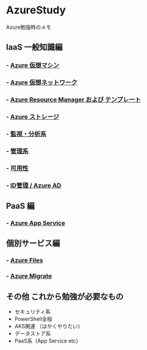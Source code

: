 # AzureStudy
Azure勉強時のメモ

## IaaS 一般知識編

### - [Azure 仮想マシン](./AzureVM/)

### - [Azure 仮想ネットワーク](./AzureNW/)

### - [Azure Resource Manager および テンプレート](./AzureResourceManager/)

### - [Azure ストレージ](./AzureStorage/)

### - [監視・分析系](./AzureObservability/)

### - [管理系](./AzureManagement/)

### - [可用性](./AzureAvailability/)

### - [ID管理 / Azure AD](./AzureAD/)

## PaaS 編

### - [Azure App Service](./AzureAppService)

## 個別サービス編

### - [Azure Files](./AzureFiles/)

### - [Azure Migrate](./AzureMigrate/)

## その他 これから勉強が必要なもの

- セキュリティ系
- PowerShell全般
- AKS関連 （はやくやりたい）
- データストア系
- PaaS系（App Service etc）
